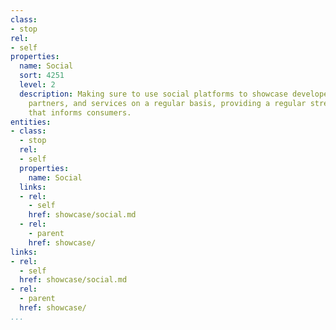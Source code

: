 ```yaml
---
class:
- stop
rel:
- self
properties:
  name: Social
  sort: 4251
  level: 2
  description: Making sure to use social platforms to showcase developers, applications,
    partners, and services on a regular basis, providing a regular stream of signals
    that informs consumers.
entities:
- class:
  - stop
  rel:
  - self
  properties:
    name: Social
  links:
  - rel:
    - self
    href: showcase/social.md
  - rel:
    - parent
    href: showcase/
links:
- rel:
  - self
  href: showcase/social.md
- rel:
  - parent
  href: showcase/
...
```

